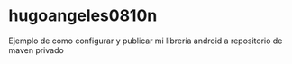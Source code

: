 # hugoangeles0810n
Ejemplo de como configurar y publicar mi librería android a repositorio de maven privado
